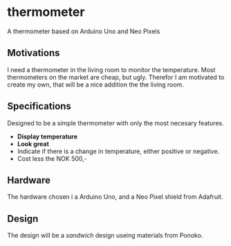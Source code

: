 # thermometer
A thermometer based on Arduino Uno and Neo Pixels

## Motivations
I need a thermometer in the living room to monitor the temperature. Most thermometers on the market are cheap, but ugly. Therefor I am motivated to create my own, that will be a nice addition the the living room.

## Specifications
Designed to be a simple thermometer with only the most necesary features.

- **Display temperature**
- **Look great**
- Indicate if there is a change in temperature, either positive or negative.
- Cost less the NOK 500,-

## Hardware
The hardware chosen i a Arduino Uno, and a Neo Pixel shield from Adafruit.

## Design
The design will be a *sandwich* design useing materials from Ponoko.

